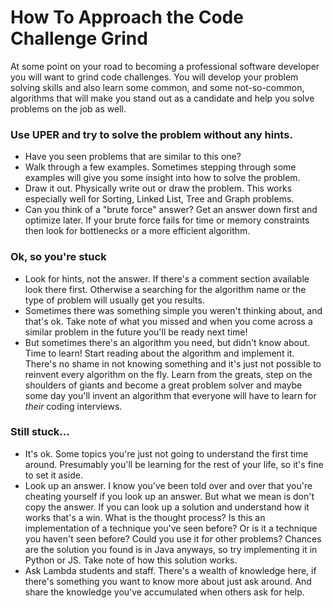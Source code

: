 # How To Approach the Code Challenge Grind

At some point on your road to becoming a professional software developer you will want to grind code challenges. You will develop your problem solving skills and also learn some common, and some not-so-common, algorithms that will make you stand out as a candidate and help you solve problems on the job as well.

### Use UPER and try to solve the problem without any hints.

- Have you seen problems that are similar to this one?
- Walk through a few examples. Sometimes stepping through some examples will give you some insight into how to solve the problem.
- Draw it out. Physically write out or draw the problem. This works especially well for Sorting, Linked List, Tree and Graph problems.
- Can you think of a "brute force" answer? Get an answer down first and optimize later. If your brute force fails for time or memory constraints then look for bottlenecks or a more efficient algorithm.

### Ok, so you're stuck

- Look for hints, not the answer. If there's a comment section available look there first. Otherwise a searching for the algorithm name or the type of problem will usually get you results.
- Sometimes there was something simple you weren't thinking about, and that's ok. Take note of what you missed and when you come across a similar problem in the future you'll be ready next time!
- But sometimes there's an algorithm you need, but didn't know about. Time to learn! Start reading about the algorithm and implement it. There's no shame in not knowing something and it's just not possible to reinvent every algorithm on the fly. Learn from the greats, step on the shoulders of giants and become a great problem solver and maybe some day you'll invent an algorithm that everyone will have to learn for _their_ coding interviews.

### Still stuck...

- It's ok. Some topics you're just not going to understand the first time around. Presumably you'll be learning for the rest of your life, so it's fine to set it aside.
- Look up an answer. I know you've been told over and over that you're cheating yourself if you look up an answer. But what we mean is don't copy the answer. If you can look up a solution and understand how it works that's a win. What is the thought process? Is this an implementation of a technique you've seen before? Or is it a technique you haven't seen before? Could you use it for other problems? Chances are the solution you found is in Java anyways, so try implementing it in Python or JS. Take note of how this solution works.
- Ask Lambda students and staff. There's a wealth of knowledge here, if there's something you want to know more about just ask around. And share the knowledge you've accumulated when others ask for help.
